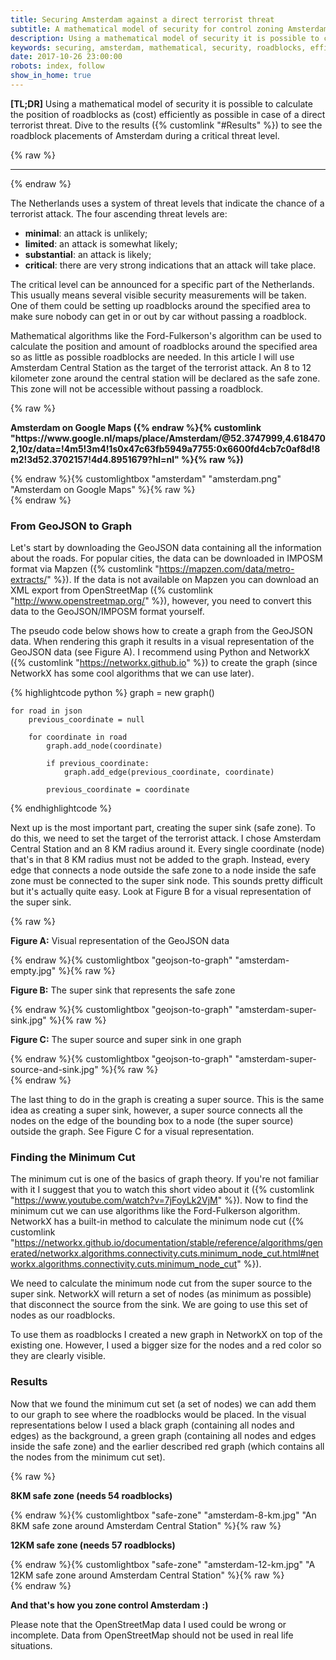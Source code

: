 ```yaml
---
title: Securing Amsterdam against a direct terrorist threat
subtitle: A mathematical model of security for control zoning Amsterdam in case of a critical threat level.
description: Using a mathematical model of security it is possible to calculate the position of roadblocks as (cost) efficiently as possible in case of a direct terrorist threat.
keywords: securing, amsterdam, mathematical, security, roadblocks, efficient, terrorist, threat
date: 2017-10-26 23:00:00
robots: index, follow
show_in_home: true
---
```


**[TL;DR]** Using a mathematical model of security it is possible to calculate the position of roadblocks as (cost) efficiently as possible in case of a direct terrorist threat. Dive to the results ({% customlink "#Results" %}) to see the roadblock placements of Amsterdam during a critical threat level.

{% raw %}<hr>{% endraw %}

The Netherlands uses a system of threat levels that indicate the chance of a terrorist attack. The four ascending threat levels are:

* **minimal**: an attack is unlikely;
* **limited**: an attack is somewhat likely;
* **substantial**: an attack is likely;
* **critical**: there are very strong indications that an attack will take place.

The critical level can be announced for a specific part of the Netherlands. This usually means several visible security measurements will be taken. One of them could be setting up roadblocks around the specified area to make sure nobody can get in or out by car without passing a roadblock.

Mathematical algorithms like the Ford-Fulkerson's algorithm can be used to calculate the position and amount of roadblocks around the specified area so as little as possible roadblocks are needed. In this article I will use Amsterdam Central Station as the target of the terrorist attack. An 8 to 12 kilometer zone around the central station will be declared as the safe zone. This zone will not be accessible without passing a roadblock.

{% raw %}
<div class="row img-carousel img-carousel-max">
	<div class="col-md-12">
		<p><strong>Amsterdam on Google Maps ({% endraw %}{% customlink "https://www.google.nl/maps/place/Amsterdam/@52.3747999,4.6184702,10z/data=!4m5!3m4!1s0x47c63fb5949a7755:0x6600fd4cb7c0af8d!8m2!3d52.3702157!4d4.8951679?hl=nl" %}{% raw %})</strong></p>
		{% endraw %}{% customlightbox "amsterdam" "amsterdam.png" "Amsterdam on Google Maps" %}{% raw %}
	</div>
</div>
{% endraw %}

### From GeoJSON to Graph

Let's start by downloading the GeoJSON data containing all the information about the roads. For popular cities, the data can be downloaded in IMPOSM format via Mapzen ({% customlink "https://mapzen.com/data/metro-extracts/" %}). If the data is not available on Mapzen you can download an XML export from OpenStreetMap ({% customlink "http://www.openstreetmap.org/" %}), however, you need to convert this data to the GeoJSON/IMPOSM format yourself.

The pseudo code below shows how to create a graph from the GeoJSON data. When rendering this graph it results in a visual representation of the GeoJSON data (see Figure A). I recommend using Python and NetworkX ({% customlink "https://networkx.github.io" %}) to create the graph (since NetworkX has some cool algorithms that we can use later).

{% highlightcode python %}
	graph = new graph()

	for road in json
		previous_coordinate = null

		for coordinate in road
			graph.add_node(coordinate)

			if previous_coordinate:
				graph.add_edge(previous_coordinate, coordinate)

			previous_coordinate = coordinate
{% endhighlightcode %}

Next up is the most important part, creating the super sink (safe zone). To do this, we need to set the target of the terrorist attack. I chose Amsterdam Central Station and an 8 KM radius around it. Every single coordinate (node) that's in that 8 KM radius must not be added to the graph. Instead, every edge that connects a node outside the safe zone to a node inside the safe zone must be connected to the super sink node. This sounds pretty difficult but it's actually quite easy. Look at Figure B for a visual representation of the super sink.

{% raw %}
<div class="row img-carousel img-carousel-max">
	<div class="col-md-4">
		<p><strong>Figure A:</strong> Visual representation of the GeoJSON data</p>
		{% endraw %}{% customlightbox "geojson-to-graph" "amsterdam-empty.jpg" %}{% raw %}
	</div>
	<div class="col-md-4">
		<p><strong>Figure B:</strong> The super sink that represents the safe zone</p>
		{% endraw %}{% customlightbox "geojson-to-graph" "amsterdam-super-sink.jpg" %}{% raw %}
	</div>
	<div class="col-md-4">
		<p><strong>Figure C:</strong> The super source and super sink in one graph</p>
		{% endraw %}{% customlightbox "geojson-to-graph" "amsterdam-super-source-and-sink.jpg" %}{% raw %}
	</div>
</div>
{% endraw %}

The last thing to do in the graph is creating a super source. This is the same idea as creating a super sink, however, a super source connects all the nodes on the edge of the bounding box to a node (the super source) outside the graph. See Figure C for a visual representation.

### Finding the Minimum Cut

The minimum cut is one of the basics of graph theory. If you're not familiar with it I suggest that you to watch this short video about it ({% customlink "https://www.youtube.com/watch?v=7jFoyLk2VjM" %}). Now to find the minimum cut we can use algorithms like the Ford-Fulkerson algorithm. NetworkX has a built-in method to calculate the minimum node cut ({% customlink "https://networkx.github.io/documentation/stable/reference/algorithms/generated/networkx.algorithms.connectivity.cuts.minimum_node_cut.html#networkx.algorithms.connectivity.cuts.minimum_node_cut" %}).

We need to calculate the minimum node cut from the super source to the super sink. NetworkX will return a set of nodes (as minimum as possible) that disconnect the source from the sink. We are going to use this set of nodes as our roadblocks.

To use them as roadblocks I created a new graph in NetworkX on top of the existing one. However, I used a bigger size for the nodes and a red color so they are clearly visible.

### Results

Now that we found the minimum cut set (a set of nodes) we can add them to our graph to see where the roadblocks would be placed. In the visual representations below I used a black graph (containing all nodes and edges) as the background, a green graph (containing all nodes and edges inside the safe zone) and the earlier described red graph (which contains all the nodes from the minimum cut set).

{% raw %}
<div class="row img-carousel img-carousel-max">
	<div class="col-md-6">
		<p><strong>8KM safe zone (needs 54 roadblocks)</strong></p>
		{% endraw %}{% customlightbox "safe-zone" "amsterdam-8-km.jpg" "An 8KM safe zone around Amsterdam Central Station" %}{% raw %}
	</div>
	<div class="col-md-6">
		<p><strong>12KM safe zone (needs 57 roadblocks)</strong></p>
		{% endraw %}{% customlightbox "safe-zone" "amsterdam-12-km.jpg" "A 12KM safe zone around Amsterdam Central Station" %}{% raw %}
	</div>
</div>
{% endraw %}

**And that's how you zone control Amsterdam :)**

Please note that the OpenStreetMap data I used could be wrong or incomplete. Data from OpenStreetMap should not be used in real life situations.
